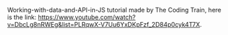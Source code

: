 Working-with-data-and-API-in-JS tutorial made by The Coding Train,
here is the link: https://www.youtube.com/watch?v=DbcLg8nRWEg&list=PLRqwX-V7Uu6YxDKpFzf_2D84p0cyk4T7X.
